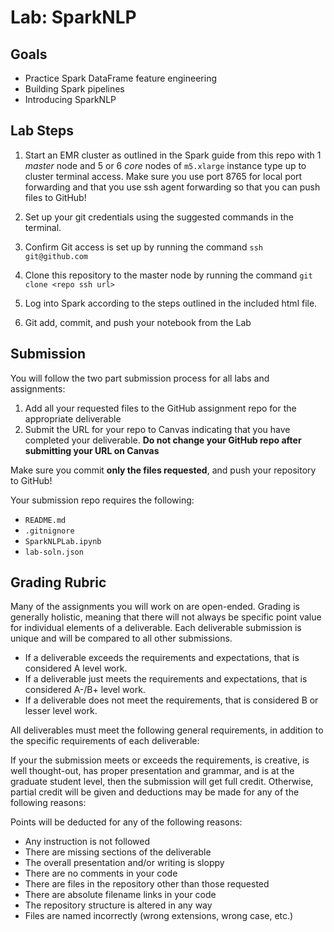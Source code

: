 # Lab: SparkNLP

## Goals

-   Practice Spark DataFrame feature engineering
-   Building Spark pipelines
-   Introducing SparkNLP

## Lab Steps

1. Start an EMR cluster as outlined in the Spark guide from this repo with 1 _master_ node and 5 or 6 _core_ nodes of `m5.xlarge` instance type up to cluster terminal access. Make sure you use port 8765 for local port forwarding and that you use ssh agent forwarding so that you can push files to GitHub!

2. Set up your git credentials using the suggested commands in the terminal.

3. Confirm Git access is set up by running the command `ssh git@github.com`

4. Clone this repository to the master node by running the command `git clone <repo ssh url>`

5. Log into Spark according to the steps outlined in the included html file.

6. Git add, commit, and push your notebook from the Lab

## Submission

You will follow the two part submission process for all labs and assignments:

1. Add all your requested files to the GitHub assignment repo for the appropriate deliverable
2. Submit the URL for your repo to Canvas indicating that you have completed your deliverable. **Do not change your GitHub repo after submitting your URL on Canvas**

Make sure you commit **only the files requested**, and push your repository to GitHub!

Your submission repo requires the following:

- `README.md`
- `.gitnignore`
- `SparkNLPLab.ipynb`
- `lab-soln.json`


## Grading Rubric

Many of the assignments you will work on are open-ended. Grading is generally holistic, meaning that there will not always be specific point value for individual elements of a deliverable. Each deliverable submission is unique and will be compared to all other submissions.

- If a deliverable exceeds the requirements and expectations, that is considered A level work.
- If a deliverable just meets the requirements and expectations, that is considered A-/B+ level work.
- If a deliverable does not meet the requirements, that is considered B or lesser level work.

All deliverables must meet the following general requirements, in addition to the specific requirements of each deliverable:

If your the submission meets or exceeds the requirements, is creative, is well thought-out, has proper presentation and grammar, and is at the graduate student level, then the submission will get full credit. Otherwise, partial credit will be given and deductions may be made for any of the following reasons:

Points will be deducted for any of the following reasons:

- Any instruction is not followed
- There are missing sections of the deliverable
- The overall presentation and/or writing is sloppy
- There are no comments in your code
- There are files in the repository other than those requested
- There are absolute filename links in your code
- The repository structure is altered in any way
- Files are named incorrectly (wrong extensions, wrong case, etc.)
